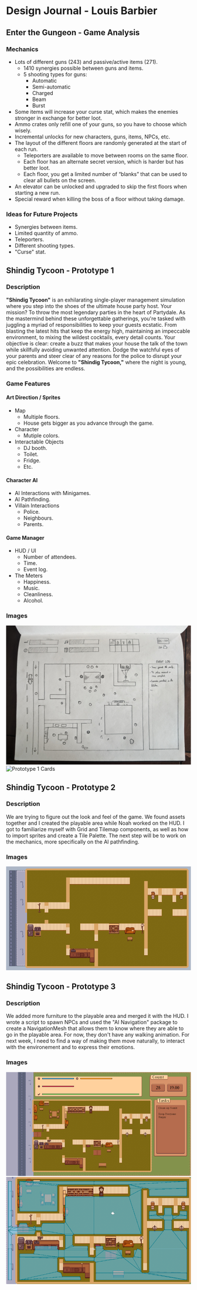 # Design Journal - Louis Barbier

## Enter the Gungeon - Game Analysis

### Mechanics

- Lots of different guns (243) and passive/active items (271).
  - 1410 synergies possible between guns and items.
  - 5 shooting types for guns:
    - Automatic
    - Semi-automatic
    - Charged
    - Beam
    - Burst
- Some items will increase your curse stat, which makes the enemies stronger in exchange for better loot.
- Ammo crates only refill one of your guns, so you have to choose which wisely.
- Incremental unlocks for new characters, guns, items, NPCs, etc.
- The layout of the different floors are randomly generated at the start of each run.
  - Teleporters are available to move between rooms on the same floor.
  - Each floor has an alternate secret version, which is harder but has better loot.
  - Each floor, you get a limited number of “blanks” that can be used to clear all bullets on the screen.
- An elevator can be unlocked and upgraded to skip the first floors when starting a new run.
- Special reward when killing the boss of a floor without taking damage.

### Ideas for Future Projects

- Synergies between items.
- Limited quantity of ammo.
- Teleporters.
- Different shooting types.
- "Curse" stat.

## Shindig Tycoon - Prototype 1

### Description

**"Shindig Tycoon"** is an exhilarating single-player management simulation where you step into the shoes of the ultimate house party host. Your mission? To throw the most legendary parties in the heart of Partydale. As the mastermind behind these unforgettable gatherings, you're tasked with juggling a myriad of responsibilities to keep your guests ecstatic. From blasting the latest hits that keep the energy high, maintaining an impeccable environment, to mixing the wildest cocktails, every detail counts. Your objective is clear: create a buzz that makes your house the talk of the town while skillfully avoiding unwanted attention. Dodge the watchful eyes of your parents and steer clear of any reasons for the police to disrupt your epic celebration. Welcome to **"Shindig Tycoon,"** where the night is young, and the possibilities are endless.

### Game Features

#### Art Direction / Sprites

- Map
  - Multiple floors.
  - House gets bigger as you advance through the game.
- Character
  - Mutiple colors.
- Interactable Objects
  - DJ booth.
  - Toilet.
  - Fridge.
  - Etc.

#### Character AI

- AI Interactions with Minigames.
- AI Pathfinding.
- Villain Interactions
  - Police.
  - Neighbours.
  - Parents.

#### Game Manager

- HUD / UI
  - Number of attendees.
  - Time.
  - Event log.
- The Meters
  - Happiness.
  - Music.
  - Cleanliness.
  - Alcohol.

### Images

![Prototype 1 Screen](/Process/Images/CART315_Prototype01_Screen.jpg)
![Prototype 1 Cards](/Process/Images/CART315_Prototype01_Cards.jpg)
 
## Shindig Tycoon - Prototype 2

### Description

We are trying to figure out the look and feel of the game. We found assets together and I created the playable area while Noah worked on the HUD. I got to familiarize myself with Grid and Tilemap components, as well as how to import sprites and create a Tile Palette. The next step will be to work on the mechanics, more specifically on the AI pathfinding.

### Images

![Prototype 2 Screen](/Process/Images/CART315_Prototype02_Screen.png)

## Shindig Tycoon - Prototype 3

### Description

We added more furniture to the playable area and merged it with the HUD. I wrote a script to spawn NPCs and used the "AI Navigation" package to create a NavigationMesh that allows them to know where they are able to go in the playable area. For now, they don't have any walking animation. For next week, I need to find a way of making them move naturally, to interact with the environement and to express their emotions.

### Images

![Prototype 3 Screen](/Process/Images/CART315_Prototype03_Screen.png)
![Prototype 3 NavigationMesh](/Process/Images/CART315_Prototype03_NavigationMesh.png)
